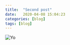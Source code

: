 ```yaml
---
title:  "Second post"
date:   2020-04-08 15:04:23
categories: [blog]
tags: [blog]
---
```


![Yo](/images/profile.png)